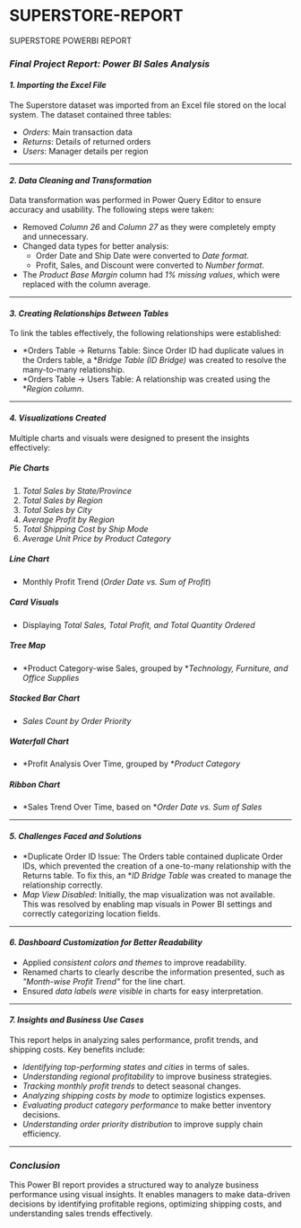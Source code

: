 # SUPERSTORE-REPORT
SUPERSTORE POWERBI REPORT
### *Final Project Report: Power BI Sales Analysis*  

#### *1. Importing the Excel File*  
The Superstore dataset was imported from an Excel file stored on the local system. The dataset contained three tables:  
- *Orders*: Main transaction data  
- *Returns*: Details of returned orders  
- *Users*: Manager details per region  

---

#### *2. Data Cleaning and Transformation*  
Data transformation was performed in Power Query Editor to ensure accuracy and usability. The following steps were taken:  
- Removed *Column 26* and *Column 27* as they were completely empty and unnecessary.  
- Changed data types for better analysis:  
  - Order Date and Ship Date were converted to *Date format*.  
  - Profit, Sales, and Discount were converted to *Number format*.  
- The *Product Base Margin* column had *1% missing values*, which were replaced with the column average.  

---

#### *3. Creating Relationships Between Tables*  
To link the tables effectively, the following relationships were established:  
- *Orders Table → Returns Table: Since Order ID had duplicate values in the Orders table, a **Bridge Table (ID Bridge)* was created to resolve the many-to-many relationship.  
- *Orders Table → Users Table: A relationship was created using the **Region column*.  

---

#### *4. Visualizations Created*  
Multiple charts and visuals were designed to present the insights effectively:  

##### *Pie Charts*  
1. *Total Sales by State/Province*  
2. *Total Sales by Region*  
3. *Total Sales by City*  
4. *Average Profit by Region*  
5. *Total Shipping Cost by Ship Mode*  
6. *Average Unit Price by Product Category*  

##### *Line Chart*  
- Monthly Profit Trend (*Order Date vs. Sum of Profit*)  

##### *Card Visuals*  
- Displaying *Total Sales, Total Profit, and Total Quantity Ordered*  

##### *Tree Map*  
- *Product Category-wise Sales, grouped by **Technology, Furniture, and Office Supplies*  

##### *Stacked Bar Chart*  
- *Sales Count by Order Priority*  

##### *Waterfall Chart*  
- *Profit Analysis Over Time, grouped by **Product Category*  

##### *Ribbon Chart*  
- *Sales Trend Over Time, based on **Order Date vs. Sum of Sales*  

---

#### *5. Challenges Faced and Solutions*  
- *Duplicate Order ID Issue: The Orders table contained duplicate Order IDs, which prevented the creation of a one-to-many relationship with the Returns table. To fix this, an **ID Bridge Table* was created to manage the relationship correctly.  
- *Map View Disabled*: Initially, the map visualization was not available. This was resolved by enabling map visuals in Power BI settings and correctly categorizing location fields.  

---

#### *6. Dashboard Customization for Better Readability*  
- Applied *consistent colors and themes* to improve readability.  
- Renamed charts to clearly describe the information presented, such as *"Month-wise Profit Trend"* for the line chart.  
- Ensured *data labels were visible* in charts for easy interpretation.  

---

#### *7. Insights and Business Use Cases*  
This report helps in analyzing sales performance, profit trends, and shipping costs. Key benefits include:  
- *Identifying top-performing states and cities* in terms of sales.  
- *Understanding regional profitability* to improve business strategies.  
- *Tracking monthly profit trends* to detect seasonal changes.  
- *Analyzing shipping costs by mode* to optimize logistics expenses.  
- *Evaluating product category performance* to make better inventory decisions.  
- *Understanding order priority distribution* to improve supply chain efficiency.  

---

### *Conclusion*  
This Power BI report provides a structured way to analyze business performance using visual insights. It enables managers to make data-driven decisions by identifying profitable regions, optimizing shipping costs, and understanding sales trends effectively.
